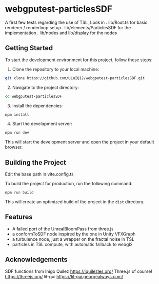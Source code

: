 # webgputest-particlesSDF


A first few tests regarding the use of TSL, 
Look in 
. lib/Root.ts for basic renderer / renderloop setup
. lib/elements/ParticlesSDF for the implementation
. lib/nodes and lib/display for the nodes


## Getting Started

To start the development environment for this project, follow these steps:

1. Clone the repository to your local machine:

  ```bash
  git clone https://github.com/ULuIQ12/webgputest-particlesSDF.git
  ```

2. Navigate to the project directory:

  ```bash
  cd webgputest-particlesSDF
  ```

3. Install the dependencies:

  ```bash
  npm install
  ```

4. Start the development server:

  ```bash
  npm run dev
  ```

  This will start the development server and open the project in your default browser.

## Building the Project
Edit the base path in vite.config.ts

To build the project for production, run the following command:

```bash
npm run build
```

This will create an optimized build of the project in the `dist` directory.


## Features

- A failed port of the UnrealBloomPass from three.js
- a conformToSDF node inspired by the one in Unity VFXGraph
- a turbulence node, just a wrapper on the fractal noise in TSL
- particles in TSL compute, with automatic fallback to webgl2

## Acknowledgements
SDF functions from Inigo Quilez https://iquilezles.org/
Three.js of course! https://threejs.org/
lil-gui https://lil-gui.georgealways.com/

